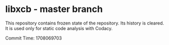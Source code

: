 # libxcb - master branch

This repository contains frozen state of the repository.
Its history is cleared. It is used only for static code
analysis with Codacy.

Commit Time: 1708069703